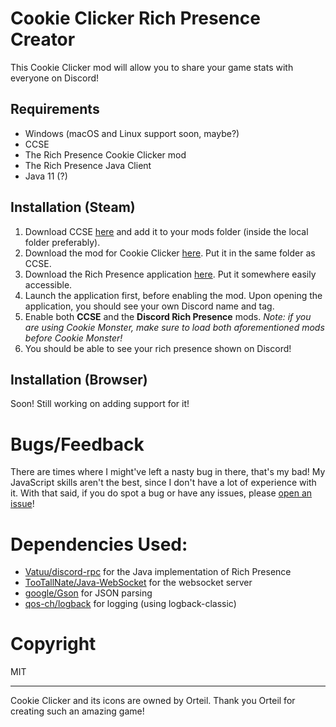 # Cookie Clicker Rich Presence Creator
This Cookie Clicker mod will allow you to share your game stats with everyone on Discord!

## Requirements
- Windows (macOS and Linux support soon, maybe?)
- CCSE
- The Rich Presence Cookie Clicker mod
- The Rich Presence Java Client
- Java 11 (?)

## Installation (Steam)
1) Download CCSE [here](https://klattmose.github.io/CookieClicker/SteamMods/CCSE.zip?v=2.031) and add it to your mods folder (inside the local folder preferably).
2) Download the mod for Cookie Clicker [here](https://www.google.com/). Put it in the same folder as CCSE.
3) Download the Rich Presence application [here](https://www.google.com/). Put it somewhere easily accessible.
4) Launch the application first, before enabling the mod. Upon opening the application, you should see your own Discord name and tag.
5) Enable both **CCSE** and the **Discord Rich Presence** mods. *Note: if you are using Cookie Monster, make sure to load both aforementioned mods before Cookie Monster!*
6) You should be able to see your rich presence shown on Discord!

## Installation (Browser)
Soon! Still working on adding support for it!

# Bugs/Feedback
There are times where I might've left a nasty bug in there, that's my bad! My JavaScript skills aren't the best, since I don't have a lot of experience with it. With that said, if you do spot a bug or have any issues, please [open an issue](https://github.com/angelolz1/CookieClickerRPC/issues)! 

# Dependencies Used:
- [Vatuu/discord-rpc](https://github.com/Vatuu/discord-rpc) for the Java implementation of Rich Presence
- [TooTallNate/Java-WebSocket](https://github.com/TooTallNate/Java-WebSocket) for the websocket server
- [google/Gson](https://github.com/google/gson) for JSON parsing
- [qos-ch/logback](https://github.com/qos-ch/logback) for logging (using logback-classic)

# Copyright
MIT

---
Cookie Clicker and its icons are owned by Orteil. Thank you Orteil for creating such an amazing game! 
